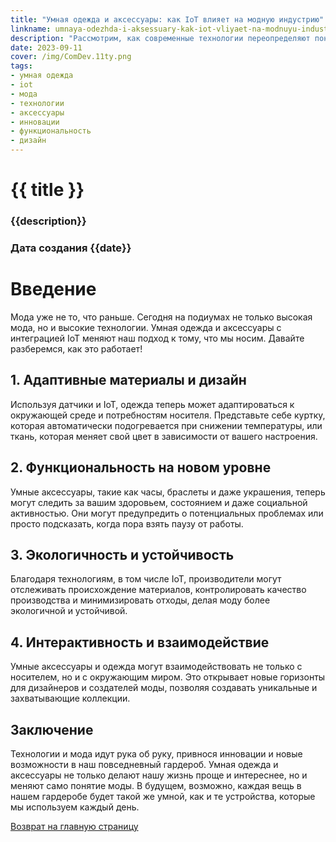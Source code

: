 ```yaml
---
title: "Умная одежда и аксессуары: как IoT влияет на модную индустрию"
linkname: umnaya-odezhda-i-aksessuary-kak-iot-vliyaet-na-modnuyu-industriyu
description: "Рассмотрим, как современные технологии переопределяют понятие моды и делают нашу одежду не только красивой, но и умной."
date: 2023-09-11
cover: /img/ComDev.11ty.png
tags: 
- умная одежда
- iot
- мода
- технологии
- аксессуары
- инновации
- функциональность
- дизайн
---
```


# {{ title }}
### {{description}}
### Дата создания {{date}}

# Введение
Мода уже не то, что раньше. Сегодня на подиумах не только высокая мода, но и высокие технологии. Умная одежда и аксессуары с интеграцией IoT меняют наш подход к тому, что мы носим. Давайте разберемся, как это работает!

## 1. Адаптивные материалы и дизайн
Используя датчики и IoT, одежда теперь может адаптироваться к окружающей среде и потребностям носителя. Представьте себе куртку, которая автоматически подогревается при снижении температуры, или ткань, которая меняет свой цвет в зависимости от вашего настроения.

## 2. Функциональность на новом уровне
Умные аксессуары, такие как часы, браслеты и даже украшения, теперь могут следить за вашим здоровьем, состоянием и даже социальной активностью. Они могут предупредить о потенциальных проблемах или просто подсказать, когда пора взять паузу от работы.

## 3. Экологичность и устойчивость
Благодаря технологиям, в том числе IoT, производители могут отслеживать происхождение материалов, контролировать качество производства и минимизировать отходы, делая моду более экологичной и устойчивой.

## 4. Интерактивность и взаимодействие
Умные аксессуары и одежда могут взаимодействовать не только с носителем, но и с окружающим миром. Это открывает новые горизонты для дизайнеров и создателей моды, позволяя создавать уникальные и захватывающие коллекции.

## Заключение
Технологии и мода идут рука об руку, привнося инновации и новые возможности в наш повседневный гардероб. Умная одежда и аксессуары не только делают нашу жизнь проще и интереснее, но и меняют само понятие моды. В будущем, возможно, каждая вещь в нашем гардеробе будет такой же умной, как и те устройства, которые мы используем каждый день.

[Возврат на главную страницу](/)